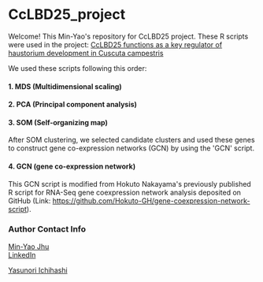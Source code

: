 # CcLBD25_project

Welcome! This Min-Yao's repository for CcLBD25 project.
These R scripts were used in the project: [CcLBD25 functions as a key regulator of haustorium development in Cuscuta campestris](https://doi.org/10.1101/2021.01.04.425251)

We used these scripts following this order:
#### 1. MDS (Multidimensional scaling)
#### 2. PCA (Principal component analysis)
#### 3. SOM (Self-organizing map)

After SOM clustering, we selected candidate clusters and used these genes to construct gene co-expression networks (GCN) by using the 'GCN' script.

#### 4. GCN (gene co-expression network)

This GCN script is modified from Hokuto Nakayama's previously published R script for RNA-Seq gene coexpression network analysis deposited on GitHub (Link: https://github.com/Hokuto-GH/gene-coexpression-network-script).

### Author Contact Info

[Min-Yao Jhu](mailto:minjhu@ucdavis.edu)  
[LinkedIn](www.linkedin.com/in/min-yao-jhu)

[Yasunori Ichihashi](mailto:yasunori.ichihashi@riken.jp)

